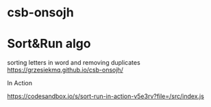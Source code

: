 # csb-onsojh

# Sort&Run algo
sorting letters in word
and
removing duplicates  
https://grzesiekmq.github.io/csb-onsojh/


In Action

https://codesandbox.io/s/sort-run-in-action-v5e3rv?file=/src/index.js
